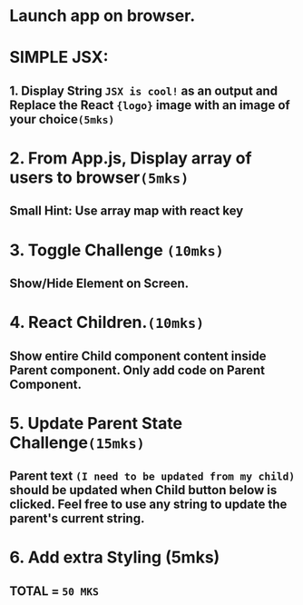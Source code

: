 # Launch app on browser.

# SIMPLE JSX: 
## 1. Display String `JSX is cool!` as an output and Replace the React `{logo}` image with an image of your choice`(5mks)`

# 2. From App.js, Display array of users to browser`(5mks)`
## Small Hint: Use array map with react key


# 3. Toggle Challenge `(10mks)`

## Show/Hide Element on Screen.

# 4. React Children.`(10mks)`
## Show entire Child component content inside Parent component. Only add code on Parent Component.

# 5. Update Parent State Challenge`(15mks)`

## Parent text `(I need to be updated from my child)` should be updated when Child button below is clicked. Feel free to use any string to update the parent's current string.

# 6. Add extra Styling (5mks)

## TOTAL = `50 MKS`


